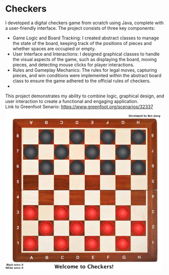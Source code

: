 # Checkers
I developed a digital checkers game from scratch using Java, complete with a user-friendly interface. The project consists of three key components:

- Game Logic and Board Tracking: I created abstract classes to manage the state of the board, keeping track of the positions of pieces and whether spaces are occupied or empty.
- User Interface and Interactions: I designed graphical classes to handle the visual aspects of the game, such as displaying the board, moving pieces, and detecting mouse clicks for player interactions.
- Rules and Gameplay Mechanics: The rules for legal moves, capturing pieces, and win conditions were implemented within the abstract board class to ensure the game adhered to the official rules of checkers.
- 
This project demonstrates my ability to combine logic, graphical design, and user interaction to create a functional and engaging application.
<br>
Link to Greenfoot Senario: https://www.greenfoot.org/scenarios/32337
<br>  



<img src="https://github.com/HexinJ/Checkers/blob/main/Checkers.png" width="500">
